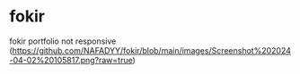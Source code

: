 # fokir
fokir portfolio not responsive
(https://github.com/NAFADYY/fokir/blob/main/images/Screenshot%202024-04-02%20105817.png?raw=true)
